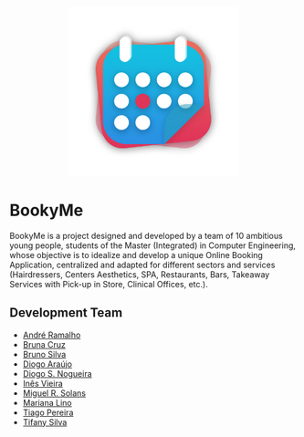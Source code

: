 <p align="center">
   <img width="300" height="297" src="Frontend/src/assets/Logo/Logo (Only Icon).png">
</p>

# BookyMe

BookyMe is a project designed and developed by a team of 10 ambitious young people, students of the Master (Integrated) in Computer Engineering, whose objective is to idealize and develop a unique Online Booking Application, centralized and adapted for different sectors and services (Hairdressers, Centers Aesthetics, SPA, Restaurants, Bars, Takeaway Services with Pick-up in Store, Clinical Offices, etc.).

## Development Team

* [André Ramalho](https://github.com/andretiagogr)
* [Bruna Cruz](https://github.com/bvc97)
* [Bruno Silva]()
* [Diogo Araújo](https://github.com/dichico)
* [Diogo S. Nogueira](https://github.com/diogoesnog)
* [Inês Vieira](https://github.com/minesvieira)
* [Miguel R. Solans](https://github.com/miguelsolans)
* [Mariana Lino](https://github.com/marianallc)
* [Tiago Pereira](https://github.com/tiagoparretas)
* [Tifany Silva](https://github.com/Sarah250)

